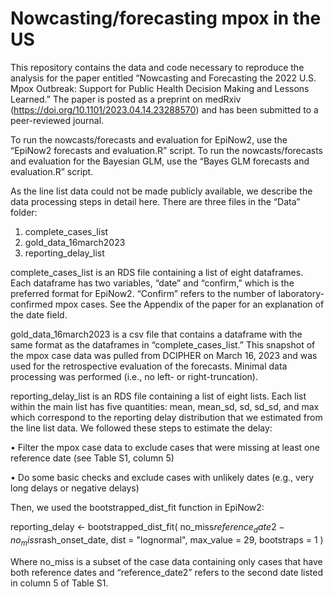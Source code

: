 # Nowcasting/forecasting mpox in the US

This repository contains the data and code necessary to reproduce the analysis for the paper entitled “Nowcasting and Forecasting the 2022 U.S. Mpox Outbreak: Support for Public Health Decision Making and Lessons Learned.” The paper is posted as a preprint on medRxiv (https://doi.org/10.1101/2023.04.14.23288570) and has been submitted to a peer-reviewed journal. 

To run the nowcasts/forecasts and evaluation for EpiNow2, use the “EpiNow2 forecasts and evaluation.R” script.
To run the nowcasts/forecasts and evaluation for the Bayesian GLM, use the “Bayes GLM forecasts and evaluation.R” script.

As the line list data could not be made publicly available, we describe the data processing steps in detail here.
There are three files in the “Data” folder:
1.	complete_cases_list
2.	gold_data_16march2023 
3.	reporting_delay_list

complete_cases_list is an RDS file containing a list of eight dataframes. Each dataframe has two variables, “date” and “confirm,” which is the preferred format for EpiNow2. “Confirm” refers to the number of laboratory-confirmed mpox cases. See the Appendix of the paper for an explanation of the date field.

gold_data_16march2023 is a csv file that contains a dataframe with the same format as the dataframes in “complete_cases_list.” This snapshot of the mpox case data was pulled from DCIPHER on March 16, 2023 and was used for the retrospective evaluation of the forecasts. Minimal data processing was performed (i.e., no left- or right-truncation).

reporting_delay_list is an RDS file containing a list of eight lists. Each list within the main list has five quantities: mean, mean_sd, sd, sd_sd, and max which correspond to the reporting delay distribution that we estimated from the line list data. We followed these steps to estimate the delay:

•	Filter the mpox case data to exclude cases that were missing at least one reference date (see Table S1, column 5)

•	Do some basic checks and exclude cases with unlikely dates (e.g., very long delays or negative delays)

Then, we used the bootstrapped_dist_fit function in EpiNow2:

reporting_delay <- bootstrapped_dist_fit(
	no_miss$reference_date2 - no_miss$rash_onset_date,
	dist = "lognormal",
	max_value = 29,
	bootstraps = 1
)

Where no_miss is a subset of the case data containing only cases that have both reference dates and “reference_date2” refers to the second date listed in column 5 of Table S1. 



